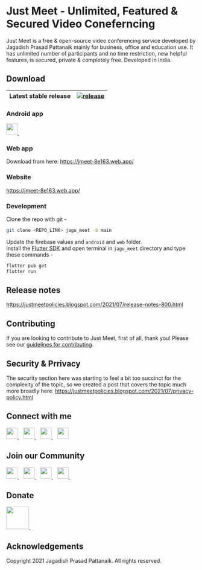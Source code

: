 # Just Meet - Unlimited, Featured & Secured Video Coneferncing

Just Meet is a free & open-source video conferencing service developed by Jagadish Prasad Pattanaik mainly for business, office and education use. It has unlimited number of participants and no time restriction, new helpful features, is secured, private & completely free. Developed in India.

## Download

| Latest stable release | [![release](https://img.shields.io/badge/release-latest-green.svg)](https://github.com/jagadish-pattanaik/just-meet-public/releases/latest) |
|---|---|

### Android app
<a href="https://play.google.com/store/apps/details?id=com.jaguweb.jagu_meet">
    <img width="30px" src="https://www.vectorlogo.zone/logos/google_play/google_play-icon.svg" />
  </a>&ensp;
  
### Web app
Download from here: https://jmeet-8e163.web.app/
  
### Website
https://jmeet-8e163.web.app/

### Development
Clone the repo with git -
```bash
git clone <REPO_LINK> jagu_meet -b main
```
Update the firebase values and `android` and `web` folder.<br>
Install the [Flutter SDK](https://flutter.dev/) and open terminal in `jagu_meet` directory and type these commands -
```bash
flutter pub get
flutter run
```
  
## Release notes

https://justmeetpolicies.blogspot.com/2021/07/release-notes-800.html

## Contributing

If you are looking to contribute to Just Meet, first of all, thank you! Please
see our [guidelines for contributing](CONTRIBUTING.md).

## Security & Prrivacy

The security section here was starting to feel a bit too succinct for the complexity of the topic, so we created a post that covers the topic much more broadly here: https://justmeetpolicies.blogspot.com/2021/07/privacy-policy.html
  
## Connect with me
  <a href="https://www.linkedin.com/in/jagadish-pattanaik/">
    <img width="30px" src="https://www.vectorlogo.zone/logos/linkedin/linkedin-icon.svg" />
  </a>&ensp;
  <a href="https://www.instagram.com/jagadish_pattanaik/">
    <img width="30px" src="https://www.vectorlogo.zone/logos/instagram/instagram-icon.svg" />
  </a>&ensp;
  <a href="https://stackoverflow.com/story/Jagadish">
    <img width="30px" src="https://www.vectorlogo.zone/logos/stackoverflow/stackoverflow-tile.svg" />
  </a>&ensp;
  <a href="https://mail.google.com/mail/u/jaguweb1234@gmail.com">
    <img width="30px" src="https://www.vectorlogo.zone/logos/gmail/gmail-tile.svg" />
  </a>

## Join our Community
  <a href="https://discord.gg/kczPxGpAtq">
    <img width="30px" src="https://www.vectorlogo.zone/logos/discordapp/discordapp-tile.svg" />
  </a>&ensp;
  <a href="https://www.youtube.com/channel/UCgdd03ctC4odnUCNlPBSdUg?sub_confirmation=1">
    <img width="30px" src="https://www.vectorlogo.zone/logos/youtube/youtube-tile.svg" />
  </a>&ensp;
  <a href="https://www.instagram.com/_just_technologies_/">
    <img width="30px" src="https://www.vectorlogo.zone/logos/instagram/instagram-icon.svg" />
  </a>&ensp;
  <a href="https://www.facebook.com/justtechteam">
    <img width="30px" src="https://www.vectorlogo.zone/logos/facebook/facebook-tile.svg" />
  </a>&ensp;
  
## Donate
  <a href="https://www.buymeacoffee.com/jagadish">
    <img width="60px" src="https://www.vectorlogo.zone/logos/buymeacoffee/buymeacoffee-icon.svg" />
  </a>&ensp;
  
## Acknowledgements
Copyright 2021 Jagadish Prasad Pattanaik. All rights reserved.



